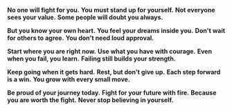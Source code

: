 

**No one will fight for you.**
**You must stand up for yourself.**
**Not everyone sees your value.**
**Some people will doubt you always.**

**But you know your own heart.**
**You feel your dreams inside you.**
**Don't wait for others to agree.**
**You don't need loud approval.**

**Start where you are right now.**
**Use what you have with courage.**
**Even when you fail, you learn.**
**Failing still builds your strength.**

**Keep going when it gets hard.**
**Rest, but don't give up.**
**Each step forward is a win.**
**You grow with every small move.**

**Be proud of your journey today.**
**Fight for your future with fire.**
**Because you are worth the fight.**
**Never stop believing in yourself.**
